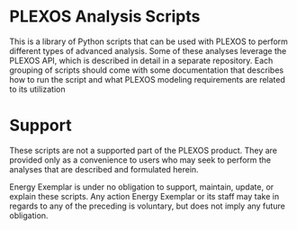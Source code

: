 # PLEXOS Analysis Scripts

This is a library of Python scripts that can be used with PLEXOS to perform different types of advanced analysis. 
Some of these analyses leverage the PLEXOS API, which is described in detail in a separate repository.
Each grouping of scripts should come with some documentation that describes how to run the script and what
PLEXOS modeling requirements are related to its utilization

# Support

These scripts are not a supported part of the PLEXOS product. They are provided only as a convenience to users
who may seek to perform the analyses that are described and formulated herein.

Energy Exemplar is under no obligation to support, maintain, update, or explain these scripts. Any action Energy
Exemplar or its staff may take in regards to any of the preceding is voluntary, but does not imply any future
obligation.
